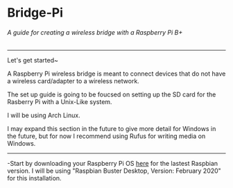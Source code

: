 # Bridge-Pi

###### A guide for creating a wireless bridge with a Raspberry Pi B+
---
Let's get started~

A Raspberry Pi wireless bridge is meant to connect devices that do not have a wireless card/adapter to a wireless network.

The set up guide is going to be foucsed on setting up the SD card for the Rasberry Pi with a Unix-Like system. 

I will be using Arch Linux.

I may expand this section in the future to give more detail for Windows in the future, but for now I recommend using Rufus for writing media on Windows.

---
-Start by downloading your Raspberry Pi OS [here](https://www.raspberrypi.org/downloads/raspbian/) for the lastest Raspbian version.
I will be using "Raspbian Buster Desktop, Version: February 2020" for this installation.
